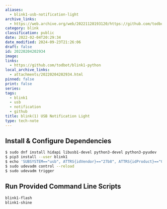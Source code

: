 ```yaml
---
aliases:
  - blink1-usb-notification-light
archive_links:
  - https://web.archive.org/web/20221128193120/https://github.com/todbot/blink1-python
category: blink
classification: public
date: 2022-02-04T20:29:34
date_modified: 2024-09-23T21:26:06
draft: false
id: 20220204202934
image: 
links:
  - https://github.com/todbot/blink1-python
local_archive_links: 
  - attachments/20220204202934.html
pinned: false
print: false
series: 
tags:
  - blink1
  - usb
  - notification
  - github
title: blink(1) USB Notification Light
type: tech-note
---
```


## Install & Configure Dependencies

```sh
$ sudo dnf install hidapi libusb1-devel python3-devel python3-pyudev 
$ pip3 install --user blink1
$ echo 'SUBSYSTEM=="usb", ATTRS{idVendor}=="27b8", ATTRS{idProduct}=="01ed", MODE:="666", GROUP="plugdev"' | sudo tee /etc/udev/rules.d/51-blink1.rules
$ sudo udevadm control --reload
$ sudo udevadm trigger
```

## Run Provided Command Line Scripts

```sh
blink1-flash
blink1-shine
```

